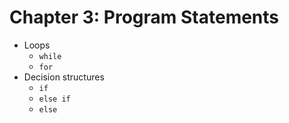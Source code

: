 # Chapter 3: Program Statements

- Loops
    - `while`
    - `for`
- Decision structures
    - `if`
    - `else if`
    - `else`